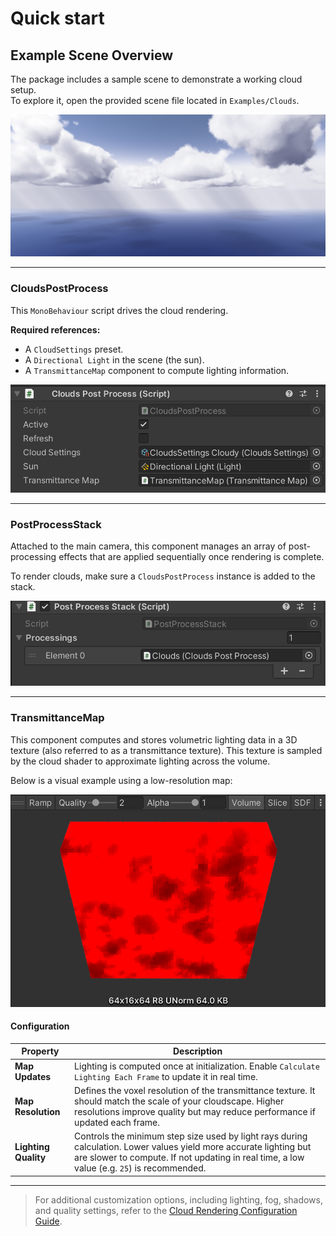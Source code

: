 # Quick start

## Example Scene Overview

The package includes a sample scene to demonstrate a working cloud setup.  
To explore it, open the provided scene file located in `Examples/Clouds`.

![Clouds Render](Images/Wallpaper%202.png)

---
### CloudsPostProcess

This `MonoBehaviour` script drives the cloud rendering.  

**Required references:**
- A `CloudSettings` preset.
- A `Directional Light` in the scene (the sun).
- A `TransmittanceMap` component to compute lighting information.

![Inspector](Images/Inspector%20Post%20Process.png)

---
### PostProcessStack

Attached to the main camera, this component manages an array of post-processing effects that are applied sequentially once rendering is complete.

To render clouds, make sure a `CloudsPostProcess` instance is added to the stack.

![Inspector](Images/Inspector%20Post%20Process%20Stack.png)

---

### TransmittanceMap

This component computes and stores volumetric lighting data in a 3D texture (also referred to as a transmittance texture).  This texture is sampled by the cloud shader to approximate lighting across the volume.

Below is a visual example using a low-resolution map:

![Inspector](Images/Inspector%20TransmittanceMap.png)

#### Configuration

| Property             | Description                                                                                                                                                                                                      |
| -------------------- | ---------------------------------------------------------------------------------------------------------------------------------------------------------------------------------------------------------------- |
| **Map Updates**      | Lighting is computed once at initialization. Enable `Calculate Lighting Each Frame` to update it in real time.                                                                                                   |
| **Map Resolution**   | Defines the voxel resolution of the transmittance texture. It should match the scale of your cloudscape. Higher resolutions improve quality but may reduce performance if updated each frame.                    |
| **Lighting Quality** | Controls the minimum step size used by light rays during calculation. Lower values yield more accurate lighting but are slower to compute. If not updating in real time, a low value (e.g. `25`) is recommended. |

---

>For additional customization options, including lighting, fog, shadows, and quality settings, refer to the [Cloud Rendering Configuration Guide](./Cloud%20Rendering%20Configuration%20Guide.md).
